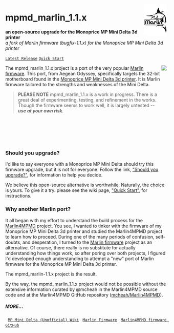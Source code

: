 <img alt="Marlin logo" height="100" align="right"
 src="https://github.com/MarlinFirmware/Marlin/blob/2.0.x/buildroot/share/pixmaps/logo/marlin.svg" />

# mpmd_marlin_1.1.x
__an open-source upgrade for the Monoprice MP Mini Delta 3d printer__<br/>
_a fork of Marlin firmware (bugfix-1.1.x) for the Monoprice MP Mini Delta 3d printer_

[```Latest Release```](https://github.com/aegean-odyssey/mpmd_marlin_1.1.x/releases/latest)
[```Quick Start```](https://github.com/aegean-odyssey/mpmd_marlin_1.1.x/wiki/Quick-Start)

<img alg="Monoprice Mini Delta" height="240" align="right"
 src="https://github.com/aegean-odyssey/PrusaSlicer-settings/blob/master/Monoprice_MiniDelta.png" />
 
The mpmd_marlin_1.1.x project is a port of the very popular [Marlin firmware](https://www.marlinfw.org). This port, from Aegean Odyssey, specifically targets the 32-bit motherboard found in the [Monoprice MP Mini Delta 3d printer](https://www.monoprice.com/product?p_id=21666). It is Marlin firmware tailored to the strengths and weaknesses of the Mini Delta.

> **PLEASE NOTE** mpmd_marlin_1.1.x is a work in progress. There is a great deal of experimenting, testing, and refinement in the works. Though the firmware seems to work well, it is largely untested -- ***use at your own risk***.
<br clear="both"/>

### Should you upgrade?

I'd like to say everyone with a Monoprice MP Mini Delta should try this firmware upgrade, 
but it is not for everyone. Follow the link, ["Should you upgrade?"](https://github.com/aegean-odyssey/mpmd_marlin_1.1.x/wiki/Should-you-upgrade%3f), for information to help you decide.

We believe this open-source alternative is worthwhile. Naturally, the choice is yours.
To give it a try. please see the wiki page, ["Quick Start"](https://github.com/aegean-odyssey/mpmd_marlin_1.1.x/wiki/Quick-Start), for instructions.


### Why another Marlin port?

It all began with my effort to understand the build process for the [Marlin4MPMD](https://github.com/mcheah/Marlin4MPMD) project. You see, I wanted to tinker with the firmware of my Monoprice MP Mini Delta 3d printer and studied the Marlin4MPMD project to learn how to proceed. During one of the many periods of confusion, self-doubts, and desperation, I turned to the [Marlin firmware](https://www.marlinfw.org) project as an alternative. Of course, there really is no substitute for actually understanding how things work, so after poring over both projects, I figured I'd developed enough understanding to attempt a "new" port of Marlin firmware for the Monoprice MP Mini Delta 3d printer.

The mpmd_marlin-1.1.x project is the result.

By the way, the mpmd_marlin_1.1.x project would not be possible without the extensive information curated by @mcheah in the Marlin4MPMD source code and at the Marlin4MPMD GitHub repository ([mcheah/Marlin4MPMD](https://github.com/mcheah/Marlin4MPMD)).

##### MORE...
&nbsp; [`MP Mini Delta (Unofficial) Wiki`](https://www.mpminidelta.com)
&nbsp; [`Marlin Firmware`](https://www.marlinfw.org)
&nbsp; [`Marlin4MPMD firmware GitHub`](https:/github.com/mcheah/Marlin4MPMD)
&nbsp;
<!--
### Other Resources
+ [Marlin4MPMD (AO port)](https://github.com/aegean-odyssey/marlin4mpmd_1.3.3)
+ [STM32CubeF0 (STMicroelectronics)](https://www.st.com/content/st_com/en/products/embedded-software/mcu-mpu-embedded-software/stm32-embedded-software/stm32cube-mcu-mpu-packages/stm32cubef0.html)
+ [Debian "buster"](https://www.debian.org/releases/buster/)
-->

